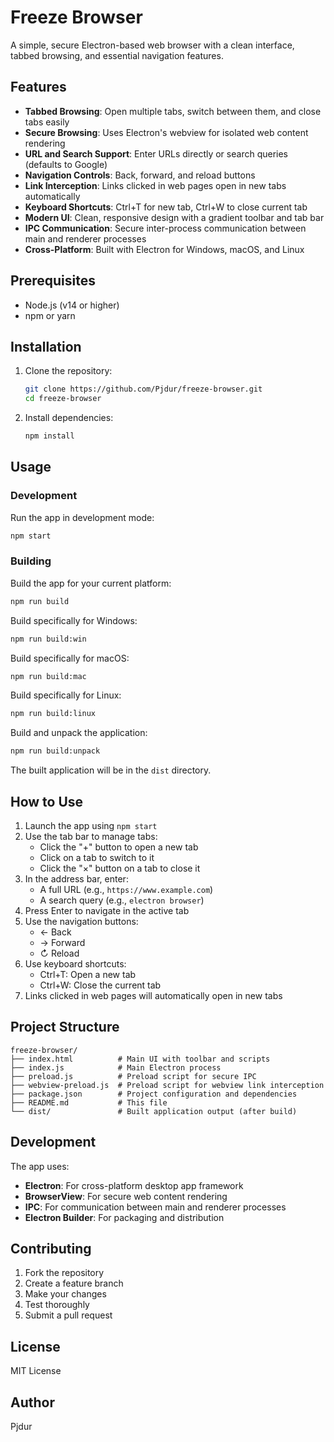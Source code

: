 # Freeze Browser

A simple, secure Electron-based web browser with a clean interface, tabbed browsing, and essential navigation features.

## Features

- **Tabbed Browsing**: Open multiple tabs, switch between them, and close tabs easily
- **Secure Browsing**: Uses Electron's webview for isolated web content rendering
- **URL and Search Support**: Enter URLs directly or search queries (defaults to Google)
- **Navigation Controls**: Back, forward, and reload buttons
- **Link Interception**: Links clicked in web pages open in new tabs automatically
- **Keyboard Shortcuts**: Ctrl+T for new tab, Ctrl+W to close current tab
- **Modern UI**: Clean, responsive design with a gradient toolbar and tab bar
- **IPC Communication**: Secure inter-process communication between main and renderer processes
- **Cross-Platform**: Built with Electron for Windows, macOS, and Linux

## Prerequisites

- Node.js (v14 or higher)
- npm or yarn

## Installation

1. Clone the repository:
   ```bash
   git clone https://github.com/Pjdur/freeze-browser.git
   cd freeze-browser
   ```

2. Install dependencies:
   ```bash
   npm install
   ```

## Usage

### Development

Run the app in development mode:
```bash
npm start
```

### Building

Build the app for your current platform:
```bash
npm run build
```

Build specifically for Windows:
```bash
npm run build:win
```

Build specifically for macOS:
```bash
npm run build:mac
```

Build specifically for Linux:
```bash
npm run build:linux
```

Build and unpack the application:
```bash
npm run build:unpack
```

The built application will be in the `dist` directory.

## How to Use

1. Launch the app using `npm start`
2. Use the tab bar to manage tabs:
   - Click the "+" button to open a new tab
   - Click on a tab to switch to it
   - Click the "×" button on a tab to close it
3. In the address bar, enter:
   - A full URL (e.g., `https://www.example.com`)
   - A search query (e.g., `electron browser`)
4. Press Enter to navigate in the active tab
5. Use the navigation buttons:
   - ← Back
   - → Forward
   - ↻ Reload
6. Use keyboard shortcuts:
   - Ctrl+T: Open a new tab
   - Ctrl+W: Close the current tab
7. Links clicked in web pages will automatically open in new tabs

## Project Structure

```
freeze-browser/
├── index.html          # Main UI with toolbar and scripts
├── index.js            # Main Electron process
├── preload.js          # Preload script for secure IPC
├── webview-preload.js  # Preload script for webview link interception
├── package.json        # Project configuration and dependencies
├── README.md           # This file
└── dist/               # Built application output (after build)
```

## Development

The app uses:
- **Electron**: For cross-platform desktop app framework
- **BrowserView**: For secure web content rendering
- **IPC**: For communication between main and renderer processes
- **Electron Builder**: For packaging and distribution

## Contributing

1. Fork the repository
2. Create a feature branch
3. Make your changes
4. Test thoroughly
5. Submit a pull request

## License

MIT License

## Author

Pjdur
